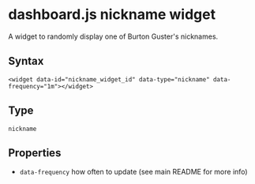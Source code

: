 dashboard.js nickname widget
============

A widget to randomly display one of Burton Guster's nicknames.

## Syntax
    <widget data-id="nickname_widget_id" data-type="nickname" data-frequency="1m"></widget>

## Type
`nickname`

## Properties

 - `data-frequency` how often to update (see main README for more info)
